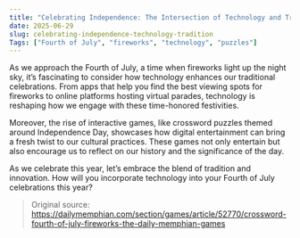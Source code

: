 ```yaml
---
title: "Celebrating Independence: The Intersection of Technology and Tradition on the Fourth of July"
date: 2025-06-29
slug: celebrating-independence-technology-tradition
Tags: ["Fourth of July", "fireworks", "technology", "puzzles"]
---
```


As we approach the Fourth of July, a time when fireworks light up the night sky, it’s fascinating to consider how technology enhances our traditional celebrations. From apps that help you find the best viewing spots for fireworks to online platforms hosting virtual parades, technology is reshaping how we engage with these time-honored festivities.

Moreover, the rise of interactive games, like crossword puzzles themed around Independence Day, showcases how digital entertainment can bring a fresh twist to our cultural practices. These games not only entertain but also encourage us to reflect on our history and the significance of the day.

As we celebrate this year, let’s embrace the blend of tradition and innovation. How will you incorporate technology into your Fourth of July celebrations this year?

> Original source: https://dailymemphian.com/section/games/article/52770/crossword-fourth-of-july-fireworks-the-daily-memphian-games